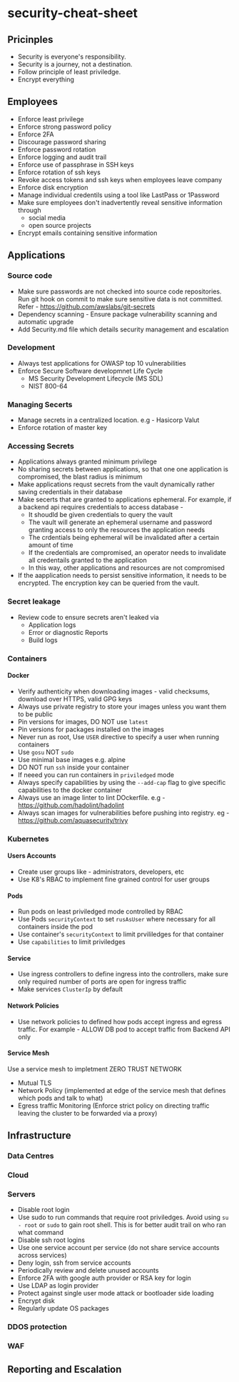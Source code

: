 # security-cheat-sheet

## Pricinples
- Security is everyone's responsibility.
- Security is a journey, not a destination.
- Follow principle of least priviledge.
- Encrypt everything

## Employees
- Enforce least privilege
- Enforce strong password policy
- Enforce 2FA
- Discourage password sharing
- Enforce password rotation
- Enforce logging and audit trail
- Enforce use of passphrase in SSH keys
- Enforce rotation of ssh keys
- Revoke access tokens and ssh keys when employees leave company
- Enforce disk encryption
- Manage individual credentils using a tool like LastPass or 1Password
- Make sure employees don't inadvertently reveal sensitive information through 
  - social media 
  - open source projects
- Encrypt emails containing sensitive information

## Applications
### Source code
- Make sure passwords are not checked into source code repositories. 
  Run git hook on commit to make sure sensitive data is not committed. 
  Refer - https://github.com/awslabs/git-secrets
- Dependency scanning - Ensure package vulnerability scanning and automatic upgrade
- Add Security.md file which details security management and escalation
### Development
- Always test applications for OWASP top 10 vulnerabilities
- Enforce Secure Software developmnet Life Cycle
  - MS Security Development Lifecycle (MS SDL)
  - NIST 800-64
### Managing Secerts
- Manage secrets in a centralized location. e.g - Hasicorp Valut
- Enforce rotation of master key
### Accessing Secrets
- Applications always granted minimum privilege
- No sharing secrets between applications, so that one one application is compromised, the blast radius is minimum
- Make applications requst secrets from the vault dynamically rather saving credentials in their database
- Make secerts that are granted to applications ephemeral. 
  For example, if a backend api requires credentials to access database -
  - It shoudld be given credentials to query the vault
  - The vault will generate an ephemeral username and password granting access to only the resources the application needs
  - The crdentials being ephemeral will be invalidated after a certain amount of time
  - If the credentials are compromised, an operator needs to invalidate all credentails granted to the application
  - In this way, other applications and resources are not compromised
- If the aapplication needs to persist sensitive information, it needs to be encrypted. The encryption key can be queried       from the vault.
### Secret leakage
- Review code to ensure secrets aren't leaked via
  - Application logs
  - Error or diagnostic Reports
  - Build logs
### Containers
#### Docker
- Verify authenticity when downloading images - valid checksums, download over HTTPS, valid GPG keys
- Always use private registry to store your images unless you want them to be public
- Pin versions for images, DO NOT use `latest`
- Pin versions for packages installed on the images
- Never run as root, Use `USER` directive to specify a user when running containers
- Use `gosu` NOT `sudo`
- Use minimal base images e.g. alpine
- DO NOT run `ssh` inside your container
- If neeed you can run containers in `priviledged` mode
- Always specify capabilities by using the `--add-cap` flag to give specific capabilities to the docker container
- Always use an image linter to lint DOckerfile. e.g - https://github.com/hadolint/hadolint
- Always scan images for vulnerabilities before pushing into registry. eg - https://github.com/aquasecurity/trivy

### Kubernetes
#### Users Accounts
- Create user groups like - administrators, developers, etc
- Use K8's RBAC to implement fine grained control for user groups
#### Pods
- Run pods on least priviledged mode controlled by RBAC
- Use Pods `securityContext` to set `rusAsUser` where necessary for all containers inside the pod
- Use container's `securityContext` to limit prvililedges for that container
- Use `capabilities` to limit priviledges
#### Service
- Use ingress controllers to define ingress into the controllers, make sure only required number of ports are open for ingress traffic
- Make services `ClusterIp` by default
#### Network Policies
- Use network policies to defined how pods accept ingress and egress traffic.
  For example - ALLOW DB pod to accept traffic from Backend API only
#### Service Mesh
Use a service mesh to impletment ZERO TRUST NETWORK
- Mutual TLS
- Network Policy (implemented at edge of the service mesh that defines which pods and talk to what)
- Egress traffic Monitoring (Enforce strict policy on directing traffic leaving the cluster to be forwarded via a proxy)

## Infrastructure
### Data Centres
### Cloud
### Servers
- Disable root login
- Use sudo to run commands that require root priviledges. Avoid using `su - root` or `sudo` to gain root shell. 
  This is for better audit trail on who ran what command
- Disable ssh root logins
- Use one service account per service (do not share service accounts across services)
- Deny login, ssh from service accounts
- Periodically review and delete unused accounts
- Enforce 2FA with google auth provider or RSA key for login
- Use LDAP as login provider
- Protect against single user mode attack or bootloader side loading
- Encrypt disk
- Regularly update OS packages
### DDOS protection
### WAF

## Reporting and Escalation


  
